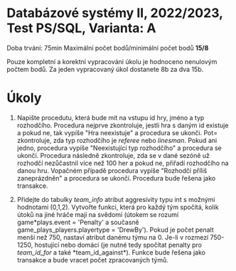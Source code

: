 # Databázové systémy II, 2022/2023, Test PS/SQL, Varianta: A

Doba trvání: 75min
Maximální počet bodů/minimální počet bodů **15/8**

Pouze kompletní a korektní vypracování úkolu je hodnoceno nenulovým počtem bodů. Za jeden vypracovaný úkol dostanete 8b za dva 15b.

# Úkoly

1. Napište procedutu, která bude mít na vstupu id hry, jméno a typ rozhodčího. Procedura nejprve zkontroluje, jestli hra s daným id existuje a pokud ne, tak vypíše "Hra neexistuje" a procedura se ukonči. Pot= zkontroluje, zda typ rozhodčího je _referee_ nebo _linesman_. Pokud ani jedno, procedura vypíše "Neexistující typ rozhodčího" a procedura se ukončí. Procedura následně zkontroluje, zda se v dané sezóně už rozhodčí nezůčastnil více než 100 her a pokud ne, přiřadí rozhodčího na danou hru. Vopačném případě procedura vypíše "Rozhodčí příliš zaneprázdněn" a procedura se ukončí. Procedura bude řešena jako transakce.

2. Přidejte do tabulky _team_info_ atribut aggresivity typu int s možnými hodnotami (0,1,2). Vytvořte funkci, která pro každý tým spočítá, kolik útoků na jiné hráče mají na svědomí (útokem se rozumí game*plays.event = 'Penalty' a současně game_plays_players.playertype = 'DrewBy'). Pokud je počet penalt menší než 750, nastaví atribut danému týmu na 0. Je-li v rozmezí 750-1250, hostující nebo domácí (je nutné tedy spočítat penalty pro *team_id_for* a také *team_id_against\*). Funkce bude řešena jako transakce a bude vracet počet zpracovaných týmů.
